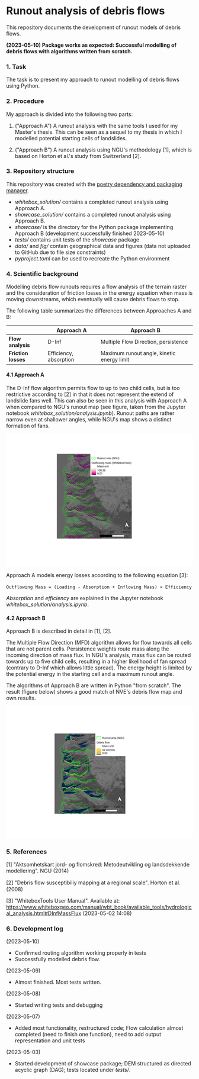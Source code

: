 # Runout analysis of debris flows

This repository documents the development of runout models of debris flows.

**(2023-05-10) Package works as expected: Successful modelling of debris flows with algorithms written from scratch.**

### 1. Task

The task is to present my approach to runout modelling of debris flows using Python.

### 2. Procedure

My approach is divided into the following two parts:

1. ("Approach A") A runout analysis with the same tools I used for my Master's thesis. This can be seen as a sequel to my thesis in which I modelled potential starting cells of landslides.

2. ("Approach B") A runout analysis using NGU's methodology [1], which is based on Horton et al.'s study from Switzerland [2].

### 3. Repository structure

This repository was created with the [poetry dependency and packaging manager](https://python-poetry.org/).

- *whitebox_solution/* contains a completed runout analysis using Approach A.
- *showcase_solution/* contains a completed runout analysis using Approach B.
- *showcase/* is the directory for the Python package implementing Approach B (development successfully finished 2023-05-10)
- *tests/* contains unit tests of the *showcase* package
- *data/* and *fig/* contain geographical data and figures (data not uploaded to GitHub due to file size constraints)
- *pyproject.toml* can be used to recreate the Python environment

### 4. Scientific background

Modelling debris flow runouts requires a flow analysis of the terrain raster and the consideration of friction losses in the energy equation when mass is moving downstreams, which eventually will cause debris flows to stop.

The following table summarizes the differences between Approaches A and B:

|  | Approach A | Approach B |
| ----------- | ----------- | ----------- |
| **Flow analysis** | D-Inf | Multiple Flow Direction, persistence |
| **Friction losses** | Efficiency, absorption | Maximum runout angle, kinetic energy limit |

#### 4.1 Approach A

The D-Inf flow algorithm permits flow to up to two child cells, but is too restrictive according to [2] in that it does not represent the extend of landslide fans well. This can also be seen in this analysis with Approach A when compared to NGU's runout map (see figure, taken from the Jupyter notebook *whitebox_solution/analysis.ipynb*). Runout paths are rather narrow even at shallower angles, while NGU's map shows a distinct formation of fans.

![Runout modelled with the D-Inf flow algorithm](fig/Runout.png)

Approach A models energy losses acoording to the following equation [3]:

`Outflowing Mass = (Loading - Absorption + Inflowing Mass) × Efficiency`

*Absorption* and *efficiency* are explained in the Jupyter notebook *whitebox_solution/analysis.ipynb*.

#### 4.2 Approach B

Approach B is described in detail in [1], [2].

The Multiple Flow Direction (MFD) algorithm allows for flow towards all cells that are not parent cells. Persistence weights route mass along the incoming direction of mass flux. In NGU's analysis, mass flux can be routed towards up to five child cells, resulting in a higher likelihood of fan spread (contrary to D-Inf which allows little spread). The energy height is limited by the potential energy in the starting cell and a maximum runout angle.

The algorithms of Approach B are written in Python "from scratch". The result (figure below) shows a good match of NVE's debris flow map and own results.

![Debris flow modelled with Horton's algorithm](fig/Own_solution.png)

### 5. References

[1] "Aktsomhetskart jord- og flomskred: Metodeutvikling og landsdekkende modellering". NGU (2014)

[2] "Debris ﬂow susceptibiliy mapping at a regional scale". Horton et al. (2008)

[3] "WhiteboxTools User Manual". Available at: https://www.whiteboxgeo.com/manual/wbt_book/available_tools/hydrological_analysis.html#DInfMassFlux (2023-05-02 14:08)

### 6. Development log

(2023-05-10)

- Confirmed routing algorithm working properly in tests
- Successfully modelled debris flow.

(2023-05-09)

- Almost finished. Most tests written.

(2023-05-08)

- Started writing tests and debugging

(2023-05-07)

- Added most functionality, restructured code; Flow calculation almost completed (need to finish one function), need to add output representation and unit tests 

(2023-05-03)

- Started development of showcase package; DEM structured as directed acyclic graph (DAG); tests located under *tests/*.